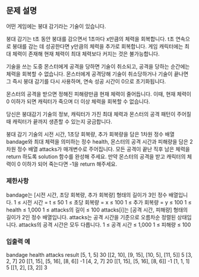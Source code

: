 ## 문제 설명
어떤 게임에는 붕대 감기라는 기술이 있습니다.

붕대 감기는 t초 동안 붕대를 감으면서 1초마다 x만큼의 체력을 회복합니다. t초 연속으로 붕대를 감는 데 성공한다면 y만큼의 체력을 추가로 회복합니다. 게임 캐릭터에는 최대 체력이 존재해 현재 체력이 최대 체력보다 커지는 것은 불가능합니다.

기술을 쓰는 도중 몬스터에게 공격을 당하면 기술이 취소되고, 공격을 당하는 순간에는 체력을 회복할 수 없습니다. 몬스터에게 공격당해 기술이 취소당하거나 기술이 끝나면 그 즉시 붕대 감기를 다시 사용하며, 연속 성공 시간이 0으로 초기화됩니다.

몬스터의 공격을 받으면 정해진 피해량만큼 현재 체력이 줄어듭니다. 이때, 현재 체력이 0 이하가 되면 캐릭터가 죽으며 더 이상 체력을 회복할 수 없습니다.

당신은 붕대감기 기술의 정보, 캐릭터가 가진 최대 체력과 몬스터의 공격 패턴이 주어질 때 캐릭터가 끝까지 생존할 수 있는지 궁금합니다.

붕대 감기 기술의 시전 시간, 1초당 회복량, 추가 회복량을 담은 1차원 정수 배열 bandage와 최대 체력을 의미하는 정수 health, 몬스터의 공격 시간과 피해량을 담은 2차원 정수 배열 attacks가 매개변수로 주어집니다. 모든 공격이 끝난 직후 남은 체력을 return 하도록 solution 함수를 완성해 주세요. 만약 몬스터의 공격을 받고 캐릭터의 체력이 0 이하가 되어 죽는다면 -1을 return 해주세요.

### 제한사항
bandage는 [시전 시간, 초당 회복량, 추가 회복량] 형태의 길이가 3인 정수 배열입니다.
1 ≤ 시전 시간 = t ≤ 50
1 ≤ 초당 회복량 = x ≤ 100
1 ≤ 추가 회복량 = y ≤ 100
1 ≤ health ≤ 1,000
1 ≤ attacks의 길이 ≤ 100
attacks[i]는 [공격 시간, 피해량] 형태의 길이가 2인 정수 배열입니다.
attacks는 공격 시간을 기준으로 오름차순 정렬된 상태입니다.
attacks의 공격 시간은 모두 다릅니다.
1 ≤ 공격 시간 ≤ 1,000
1 ≤ 피해량 ≤ 100

### 입출력 예
bandage	health	attacks	result
[5, 1, 5]	30	[[2, 10], [9, 15], [10, 5], [11, 5]]	5
[3, 2, 7]	20	[[1, 15], [5, 16], [8, 6]]	-1
[4, 2, 7]	20	[[1, 15], [5, 16], [8, 6]]	-1
[1, 1, 1]	5	[[1, 2], [3, 2]]	3